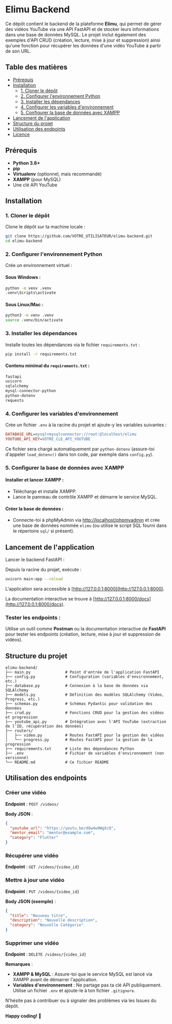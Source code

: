 # Elimu Backend

Ce dépôt contient le backend de la plateforme **Elimu**, qui permet de gérer des vidéos YouTube via une API FastAPI et de stocker leurs informations dans une base de données MySQL. Le projet inclut également des exemples d'API CRUD (création, lecture, mise à jour et suppression) ainsi qu'une fonction pour récupérer les données d'une vidéo YouTube à partir de son URL.

## Table des matières

- [Prérequis](#prérequis)
- [Installation](#installation)
  - [1. Cloner le dépôt](#1-cloner-le-dépôt)
  - [2. Configurer l'environnement Python](#2-configurer-lenvironnement-python)
  - [3. Installer les dépendances](#3-installer-les-dépendances)
  - [4. Configurer les variables d'environnement](#4-configurer-les-variables-denvironnement)
  - [5. Configurer la base de données avec XAMPP](#5-configurer-la-base-de-données-avec-xampp)
- [Lancement de l'application](#lancement-de-lapplication)
- [Structure du projet](#structure-du-projet)
- [Utilisation des endpoints](#utilisation-des-endpoints)
- [Licence](#licence)

## Prérequis

- **Python 3.8+**
- **pip**
- **Virtualenv** (optionnel, mais recommandé)
- **XAMPP** (pour MySQL)
- Une clé API YouTube

## Installation

### 1. Cloner le dépôt

Clone le dépôt sur ta machine locale :

```bash
git clone https://github.com/VOTRE_UTILISATEUR/elimu-backend.git
cd elimu-backend
```

### 2. Configurer l'environnement Python

Crée un environnement virtuel :

#### Sous Windows :

```bash
python -m venv .venv
.venv\Scripts\activate
```

#### Sous Linux/Mac :

```bash
python3 -m venv .venv
source .venv/bin/activate
```

### 3. Installer les dépendances

Installe toutes les dépendances via le fichier `requirements.txt` :

```bash
pip install -r requirements.txt
```

#### Contenu minimal du `requirements.txt` :

```txt
fastapi
uvicorn
sqlalchemy
mysql-connector-python
python-dotenv
requests
```

### 4. Configurer les variables d'environnement

Crée un fichier `.env` à la racine du projet et ajoute-y les variables suivantes :

```ini
DATABASE_URL=mysql+mysqlconnector://root:@localhost/elimu
YOUTUBE_API_KEY=VOTRE_CLE_API_YOUTUBE
```

Ce fichier sera chargé automatiquement par `python-dotenv` (assure-toi d'appeler `load_dotenv()` dans ton code, par exemple dans `config.py`).

### 5. Configurer la base de données avec XAMPP

#### Installer et lancer XAMPP :

- Télécharge et installe XAMPP.
- Lance le panneau de contrôle XAMPP et démarre le service MySQL.

#### Créer la base de données :

- Connecte-toi à phpMyAdmin via [http://localhost/phpmyadmin](http://localhost/phpmyadmin) et crée une base de données nommée `elimu` (ou utilise le script SQL fourni dans le répertoire `sql/` si présent).

## Lancement de l'application

Lancer le backend FastAPI :

Depuis la racine du projet, exécute :

```bash
uvicorn main:app --reload
```

L'application sera accessible à [http://127.0.0.1:8000](http://127.0.0.1:8000).

La documentation interactive se trouve à [http://127.0.0.1:8000/docs](http://127.0.0.1:8000/docs).

### Tester les endpoints :

Utilise un outil comme **Postman** ou la documentation interactive de **FastAPI** pour tester les endpoints (création, lecture, mise à jour et suppression de vidéos).

## Structure du projet

```
elimu-backend/
├── main.py               # Point d'entrée de l'application FastAPI
├── config.py             # Configuration (variables d'environnement, etc.)
├── database.py           # Connexion à la base de données via SQLAlchemy
├── models.py             # Définition des modèles SQLAlchemy (Video, Progress, etc.)
├── schemas.py            # Schémas Pydantic pour validation des données
├── crud.py               # Fonctions CRUD pour la gestion des vidéos et progression
├── youtube_api.py        # Intégration avec l'API YouTube (extraction de l'ID, récupération des données)
├── routers/
│   ├── video.py          # Routes FastAPI pour la gestion des vidéos
│   └── progress.py       # Routes FastAPI pour la gestion de la progression
├── requirements.txt      # Liste des dépendances Python
├── .env                  # Fichier de variables d'environnement (non versionné)
└── README.md             # Ce fichier README
```

## Utilisation des endpoints

### Créer une vidéo

**Endpoint** : `POST /videos/`

**Body JSON** :

```json
{
  "youtube_url": "https://youtu.be/dQw4w9WgXcQ",
  "mentor_email": "mentor@example.com",
  "category": "Flutter"
}
```

### Récupérer une vidéo

**Endpoint** : `GET /videos/{video_id}`

### Mettre à jour une vidéo

**Endpoint** : `PUT /videos/{video_id}`

**Body JSON (exemple)** :

```json
{
  "title": "Nouveau titre",
  "description": "Nouvelle description",
  "category": "Nouvelle Catégorie"
}
```

### Supprimer une vidéo

**Endpoint** : `DELETE /videos/{video_id}`



**Remarques** :

- **XAMPP & MySQL** : Assure-toi que le service MySQL est lancé via XAMPP avant de démarrer l'application.
- **Variables d'environnement** : Ne partage pas ta clé API publiquement. Utilise un fichier `.env` et ajoute-le à ton fichier `.gitignore`.

N'hésite pas à contribuer ou à signaler des problèmes via les Issues du dépôt.

**Happy coding! 🚀**

